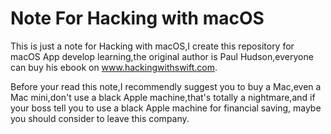 # Note For Hacking with macOS
 This is just a note for Hacking with macOS,I create this repository for macOS App develop learning,the original author is Paul Hudson,everyone can buy his ebook on www.hackingwithswift.com.

Before your read this note,I recommendly suggest you to buy a Mac,even a Mac mini,don't use a black Apple machine,that's totally a nightmare,and if your boss tell you to use a black Apple machine for financial saving, maybe you should consider to leave this company.